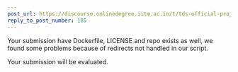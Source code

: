 ```yaml
---
post_url: https://discourse.onlinedegree.iitm.ac.in/t/tds-official-project1-discrepencies/171141/191
reply_to_post_number: 185
---
```

Your submission have Dockerfile, LICENSE and repo exists as well, we found some problems because of redirects not handled in our script.

Your submission will be evaluated.